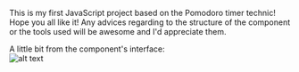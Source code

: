 This is my first JavaScript project based on the Pomodoro timer technic! Hope you all like it! 
Any advices regarding to the structure of the component or the tools used will be awesome and I'd appreciate them. 

A little bit from the component's interface:<br>
![alt text](https://github.com/nasci-ontem/pomodoro/blob/main/src/pomodoroTimer.png?raw=true)
